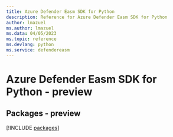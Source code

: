 ```yaml
---
title: Azure Defender Easm SDK for Python
description: Reference for Azure Defender Easm SDK for Python
author: lmazuel
ms.author: lmazuel
ms.data: 04/05/2023
ms.topic: reference
ms.devlang: python
ms.service: defendereasm
---
```

# Azure Defender Easm SDK for Python - preview
## Packages - preview
[!INCLUDE [packages](defender-easm-index.md)]